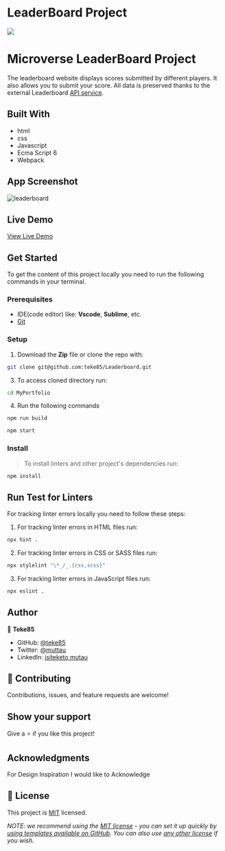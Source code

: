 # LeaderBoard Project

![](https://img.shields.io/badge/Microverse-blueviolet)

# Microverse LeaderBoard Project

The leaderboard website displays scores submitted by different players. It also allows you to submit your score. All data is preserved thanks to the external Leaderboard [API service](https://www.notion.so/Leaderboard-API-service-24c0c3c116974ac49488d4eb0267ade3).


## Built With

- html
- css
- Javascript
- Ecma Script 6
- Webpack

## App Screenshot

![leaderboard](https://user-images.githubusercontent.com/29442846/233119481-b539f0c3-72a4-4ced-b686-4b35adc248e6.png)


## Live Demo

[View Live Demo](https://leaderboard-fpiy.onrender.com/)

## Get Started

To get the content of this project locally you need to run the following commands in your terminal.

### Prerequisites
- IDE(code editor) like: **Vscode**, **Sublime**, etc. 
- [Git](https://www.linode.com/docs/guides/how-to-install-git-on-linux-mac-and-windows/)

### Setup
1. Download the **Zip** file or clone the repo with:
```bash
git clone git@github.com:teke85/Leaderboard.git
```
3. To access cloned directory run:
```bash
cd MyPortfolio
```
4. Run the following commands
```bash
npm run build
```
```bash
npm start
```
### Install
> To install linters and other project's dependencies run:
```bash
npm install
```
## Run Test for Linters

For tracking linter errors locally you need to follow these steps:

1. For tracking linter errors in HTML files run:
```bash 
npx hint .
```

2. For tracking linter errors in CSS or SASS files run:

```bash
npx stylelint "\*_/_.{css,scss}"
```

3. For tracking linter errors in JavaScript files run:

```bash
npx eslint .
```

## Author

👤 **Teke85**

- GitHub: [@teke85](https://github.com/teke85)
- Twitter: [@muttau](https://twitter.com/muttau)
- LinkedIn: [isiteketo mutau](https://www.linkedin.com/in/isiteketo-mutau-736894241/)


## 🤝 Contributing

Contributions, issues, and feature requests are welcome!

## Show your support

Give a ⭐️ if you like this project!

## Acknowledgments
For Design Inspiration I would like to Acknowledge

## 📝 License

This project is [MIT](./LICENSE) licensed.

_NOTE: we recommend using the [MIT license](https://choosealicense.com/licenses/mit/) - you can set it up quickly by [using templates available on GitHub](https://docs.github.com/en/communities/setting-up-your-project-for-healthy-contributions/adding-a-license-to-a-repository). You can also use [any other license](https://choosealicense.com/licenses/) if you wish._

